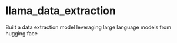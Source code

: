 # llama_data_extraction
Built a data extraction model leveraging large language models from hugging face
